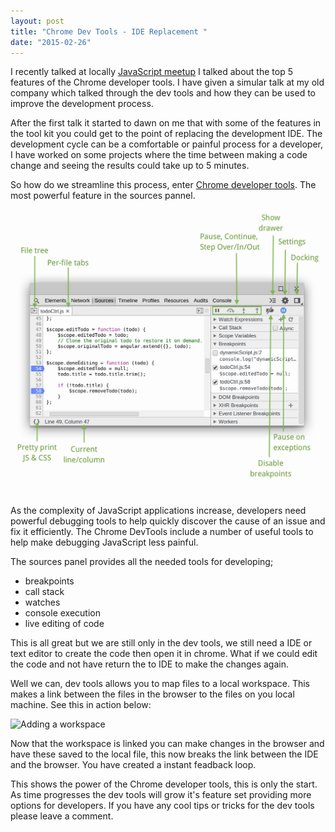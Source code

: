 ```yaml
---
layout: post
title: "Chrome Dev Tools - IDE Replacement "
date: "2015-02-26"
---
```

I recently talked at locally [JavaScript meetup](http://twitter.com/belfastjs) I talked about the top 5 features of the Chrome developer tools. I have given a simular talk at my old company which talked through the dev tools and how they can be used to improve the development process.

After the first talk it started to dawn on me that with some of the features in the tool kit you could get to the point of replacing the development IDE. The development cycle can be a comfortable or painful process for a developer, I have worked on some projects where the time between making a code change and seeing the results could take up to 5 minutes.

So how do we streamline this process, enter [Chrome developer tools](https://developer.chrome.com/devtools). The most powerful feature in the sources pannel.

![Chrome Source Panel](https://raw.githubusercontent.com/chrislaughlin/chrislaughlin.github.io/master/assets/sources-panel.jpg)

As the complexity of JavaScript applications increase, developers need powerful debugging tools to help quickly discover the cause of an issue and fix it efficiently. The Chrome DevTools include a number of useful tools to help make debugging JavaScript less painful.

The sources panel provides all the needed tools for developing;
- breakpoints
- call stack
- watches
- console execution
- live editing of code

This is all great but we are still only in the dev tools, we still need a IDE or text editor to create the code then open it in chrome. What if we could edit the code and not have return the to IDE to make the changes again.

Well we can, dev tools allows you to map files to a local workspace. This makes a link between the files in the browser to the files on you local machine. See this in action below:

![Adding a workspace](http://g.recordit.co/5ST36xVg3B.gif)

Now that the workspace is linked you can make changes in the browser and have these saved to the local file, this now breaks the link between the IDE and the browser. You have created a instant feadback loop.

This shows the power of the Chrome developer tools, this is only the start. As time progresses the dev tools will grow it's feature set providing more options for developers. If you have any cool tips or tricks for the dev tools please leave a comment.
